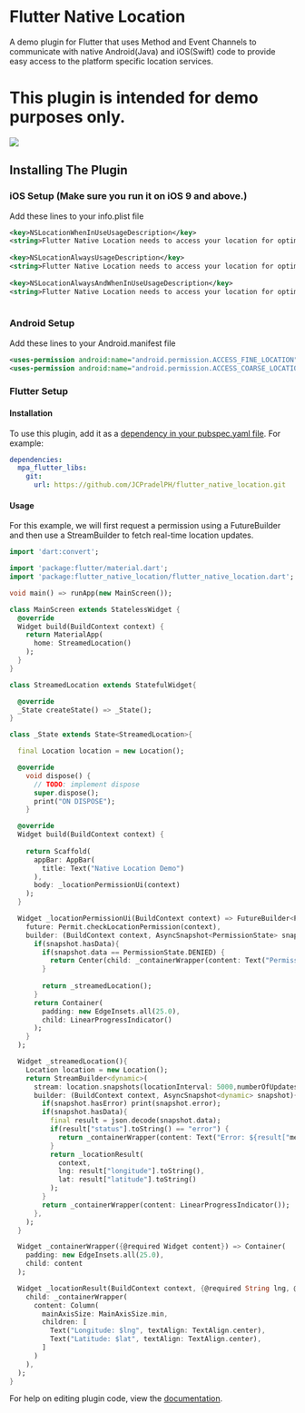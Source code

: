 # Flutter Native Location

A demo plugin for Flutter that uses Method and Event Channels to communicate with native Android(Java) and iOS(Swift) code to provide easy access to the platform specific location services.

# This plugin is intended for demo purposes only.

![](https://firebasestorage.googleapis.com/v0/b/github-demo-9415c.appspot.com/o/final.gif?alt=media&token=7e6bec3b-79aa-4a1c-9897-63a262f7d8e7)

## Installing The Plugin

### iOS Setup (Make sure you run it on iOS 9 and above.)
Add these lines to your info.plist file
```xml
<key>NSLocationWhenInUseUsageDescription</key>
<string>Flutter Native Location needs to access your location for optimized app experience</string>
	
<key>NSLocationAlwaysUsageDescription</key>
<string>Flutter Native Location needs to access your location for optimized app experience</string>
	
<key>NSLocationAlwaysAndWhenInUseUsageDescription</key>
<string>Flutter Native Location needs to access your location for optimized app experience</string>
  
```
### Android Setup
Add these lines to your Android.manifest file
```xml
<uses-permission android:name="android.permission.ACCESS_FINE_LOCATION"/>
<uses-permission android:name="android.permission.ACCESS_COARSE_LOCATION"/>

```
### Flutter Setup

#### Installation
To use this plugin, add it as a [dependency in your pubspec.yaml file](https://flutter.io/platform-plugins/). For example:

```yaml
dependencies:
  mpa_flutter_libs:    
    git: 
      url: https://github.com/JCPradelPH/flutter_native_location.git
```

#### Usage
For this example, we will first request a permission using a FutureBuilder and then use a StreamBuilder to fetch real-time location updates.

```dart
import 'dart:convert';

import 'package:flutter/material.dart';
import 'package:flutter_native_location/flutter_native_location.dart';

void main() => runApp(new MainScreen());

class MainScreen extends StatelessWidget {
  @override
  Widget build(BuildContext context) {
    return MaterialApp(
      home: StreamedLocation()
    );
  }
}

class StreamedLocation extends StatefulWidget{

  @override
  _State createState() => _State();
}

class _State extends State<StreamedLocation>{

  final Location location = new Location();

  @override
    void dispose() {
      // TODO: implement dispose
      super.dispose();
      print("ON DISPOSE");
    }

  @override
  Widget build(BuildContext context) {
    
    return Scaffold(
      appBar: AppBar(
        title: Text("Native Location Demo")
      ),
      body: _locationPermissionUi(context)
    );
  }

  Widget _locationPermissionUi(BuildContext context) => FutureBuilder<PermissionState>(
    future: Permit.checkLocationPermission(context),
    builder: (BuildContext context, AsyncSnapshot<PermissionState> snapshot){
      if(snapshot.hasData){
        if(snapshot.data == PermissionState.DENIED) {
          return Center(child: _containerWrapper(content: Text("Permission Denied", textAlign: TextAlign.center)));
        }
        
        return _streamedLocation();
      }
      return Container(
        padding: new EdgeInsets.all(25.0),
        child: LinearProgressIndicator()
      );
    }
  );

  Widget _streamedLocation(){
    Location location = new Location();
    return StreamBuilder<dynamic>(
      stream: location.snapshots(locationInterval: 5000,numberOfUpdates: 4),
      builder: (BuildContext context, AsyncSnapshot<dynamic> snapshot){
        if(snapshot.hasError) print(snapshot.error);
        if(snapshot.hasData){
          final result = json.decode(snapshot.data);
          if(result["status"].toString() == "error") {
            return _containerWrapper(content: Text("Error: ${result["message"].toString()}", textAlign: TextAlign.center));
          }
          return _locationResult(
            context,
            lng: result["longitude"].toString(), 
            lat: result["latitude"].toString()
          );
        }
        return _containerWrapper(content: LinearProgressIndicator());
      },
    );
  }

  Widget _containerWrapper({@required Widget content}) => Container(
    padding: new EdgeInsets.all(25.0),
    child: content
  );

  Widget _locationResult(BuildContext context, {@required String lng, @required String lat}) => Center(
    child: _containerWrapper(
      content: Column(
        mainAxisSize: MainAxisSize.min,
        children: [
          Text("Longitude: $lng", textAlign: TextAlign.center),
          Text("Latitude: $lat", textAlign: TextAlign.center),
        ]
      )
    ),
  );
}
```

For help on editing plugin code, view the [documentation](https://flutter.io/developing-packages/#edit-plugin-package).
